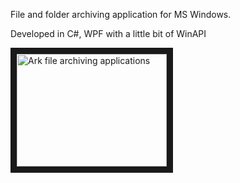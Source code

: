 File and folder archiving application for MS Windows.

Developed in C#, WPF with a little bit of WinAPI

<a href="http://www.youtube.com/watch?feature=player_embedded&v=Nm7wimDNTZ8
" target="_blank"><img src="http://img.youtube.com/vi/Nm7wimDNTZ8/0.jpg" 
alt="Ark file archiving applications" width="240" height="180" border="10" /></a>
